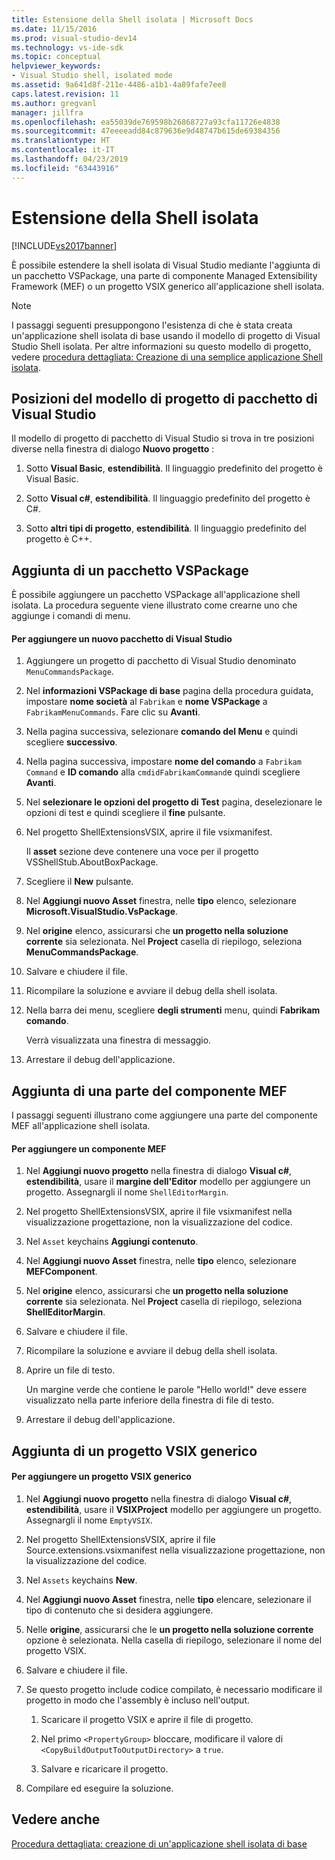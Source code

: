 ```yaml
---
title: Estensione della Shell isolata | Microsoft Docs
ms.date: 11/15/2016
ms.prod: visual-studio-dev14
ms.technology: vs-ide-sdk
ms.topic: conceptual
helpviewer_keywords:
- Visual Studio shell, isolated mode
ms.assetid: 9a641d8f-211e-4486-a1b1-4a89fafe7ee8
caps.latest.revision: 11
ms.author: gregvanl
manager: jillfra
ms.openlocfilehash: ea55039de769598b26868727a93cfa11726e4838
ms.sourcegitcommit: 47eeeeadd84c879636e9d48747b615de69384356
ms.translationtype: HT
ms.contentlocale: it-IT
ms.lasthandoff: 04/23/2019
ms.locfileid: "63443916"
---
```

# <a name="extending-the-isolated-shell"></a>Estensione della Shell isolata
[!INCLUDE[vs2017banner](../includes/vs2017banner.md)]

È possibile estendere la shell isolata di Visual Studio mediante l'aggiunta di un pacchetto VSPackage, una parte di componente Managed Extensibility Framework (MEF) o un progetto VSIX generico all'applicazione shell isolata.  
  
> [!NOTE]
> I passaggi seguenti presuppongono l'esistenza di che è stata creata un'applicazione shell isolata di base usando il modello di progetto di Visual Studio Shell isolata. Per altre informazioni su questo modello di progetto, vedere [procedura dettagliata: Creazione di una semplice applicazione Shell isolata](../extensibility/walkthrough-creating-a-basic-isolated-shell-application.md).  
  
## <a name="locations-for-the-visual-studio-package-project-template"></a>Posizioni del modello di progetto di pacchetto di Visual Studio  
 Il modello di progetto di pacchetto di Visual Studio si trova in tre posizioni diverse nella finestra di dialogo **Nuovo progetto** :  
  
1. Sotto **Visual Basic**, **estendibilità**. Il linguaggio predefinito del progetto è Visual Basic.  
  
2. Sotto **Visual c#**, **estendibilità**. Il linguaggio predefinito del progetto è C#.  
  
3. Sotto **altri tipi di progetto**, **estendibilità**. Il linguaggio predefinito del progetto è C++.  
  
## <a name="adding-a-vspackage"></a>Aggiunta di un pacchetto VSPackage  
 È possibile aggiungere un pacchetto VSPackage all'applicazione shell isolata. La procedura seguente viene illustrato come crearne uno che aggiunge i comandi di menu.  
  
#### <a name="to-add-a-new-vspackage"></a>Per aggiungere un nuovo pacchetto di Visual Studio  
  
1. Aggiungere un progetto di pacchetto di Visual Studio denominato `MenuCommandsPackage`.  
  
2. Nel **informazioni VSPackage di base** pagina della procedura guidata, impostare **nome società** al `Fabrikam` e **nome VSPackage** a `FabrikamMenuCommands`. Fare clic su **Avanti**.  
  
3. Nella pagina successiva, selezionare **comando del Menu** e quindi scegliere **successivo**.  
  
4. Nella pagina successiva, impostare **nome del comando** a `Fabrikam Command` e **ID comando** alla `cmdidFabrikamCommand`e quindi scegliere **Avanti**.  
  
5. Nel **selezionare le opzioni del progetto di Test** pagina, deselezionare le opzioni di test e quindi scegliere il **fine** pulsante.  
  
6. Nel progetto ShellExtensionsVSIX, aprire il file vsixmanifest.  
  
     Il **asset** sezione deve contenere una voce per il progetto VSShellStub.AboutBoxPackage.  
  
7. Scegliere il **New** pulsante.  
  
8. Nel **Aggiungi nuovo Asset** finestra, nelle **tipo** elenco, selezionare **Microsoft.VisualStudio.VsPackage**.  
  
9. Nel **origine** elenco, assicurarsi che **un progetto nella soluzione corrente** sia selezionata. Nel **Project** casella di riepilogo, seleziona **MenuCommandsPackage**.  
  
10. Salvare e chiudere il file.  
  
11. Ricompilare la soluzione e avviare il debug della shell isolata.  
  
12. Nella barra dei menu, scegliere **degli strumenti** menu, quindi **Fabrikam comando**.  
  
     Verrà visualizzata una finestra di messaggio.  
  
13. Arrestare il debug dell'applicazione.  
  
## <a name="adding-a-mef-component-part"></a>Aggiunta di una parte del componente MEF  
 I passaggi seguenti illustrano come aggiungere una parte del componente MEF all'applicazione shell isolata.  
  
#### <a name="to-add-a-mef-component"></a>Per aggiungere un componente MEF  
  
1. Nel **Aggiungi nuovo progetto** nella finestra di dialogo **Visual c#**, **estendibilità**, usare il **margine dell'Editor** modello per aggiungere un progetto. Assegnargli il nome `ShellEditorMargin`.  
  
2. Nel progetto ShellExtensionsVSIX, aprire il file vsixmanifest nella visualizzazione progettazione, non la visualizzazione del codice.  
  
3. Nel `Asset` keychains **Aggiungi contenuto**.  
  
4. Nel **Aggiungi nuovo Asset** finestra, nelle **tipo** elenco, selezionare **MEFComponent**.  
  
5. Nel **origine** elenco, assicurarsi che **un progetto nella soluzione corrente** sia selezionata. Nel **Project** casella di riepilogo, seleziona **ShellEditorMargin**.  
  
6. Salvare e chiudere il file.  
  
7. Ricompilare la soluzione e avviare il debug della shell isolata.  
  
8. Aprire un file di testo.  
  
     Un margine verde che contiene le parole "Hello world!" deve essere visualizzato nella parte inferiore della finestra di file di testo.  
  
9. Arrestare il debug dell'applicazione.  
  
## <a name="adding-a-generic-vsix-project"></a>Aggiunta di un progetto VSIX generico  
  
#### <a name="to-add-a-generic-vsix-project"></a>Per aggiungere un progetto VSIX generico  
  
1. Nel **Aggiungi nuovo progetto** nella finestra di dialogo **Visual c#**, **estendibilità**, usare il **VSIXProject** modello per aggiungere un progetto. Assegnargli il nome `EmptyVSIX`.  
  
2. Nel progetto ShellExtensionsVSIX, aprire il file Source.extensions.vsixmanifest nella visualizzazione progettazione, non la visualizzazione del codice.  
  
3. Nel `Assets` keychains **New**.  
  
4. Nel **Aggiungi nuovo Asset** finestra, nelle **tipo** elencare, selezionare il tipo di contenuto che si desidera aggiungere.  
  
5. Nelle **origine**, assicurarsi che le **un progetto nella soluzione corrente** opzione è selezionata. Nella casella di riepilogo, selezionare il nome del progetto VSIX.  
  
6. Salvare e chiudere il file.  
  
7. Se questo progetto include codice compilato, è necessario modificare il progetto in modo che l'assembly è incluso nell'output.  
  
    1. Scaricare il progetto VSIX e aprire il file di progetto.  
  
    2. Nel primo `<PropertyGroup>` bloccare, modificare il valore di `<CopyBuildOutputToOutputDirectory>` a `true`.  
  
    3. Salvare e ricaricare il progetto.  
  
8. Compilare ed eseguire la soluzione.  
  
## <a name="see-also"></a>Vedere anche  
 [Procedura dettagliata: creazione di un'applicazione shell isolata di base](../extensibility/walkthrough-creating-a-basic-isolated-shell-application.md)
